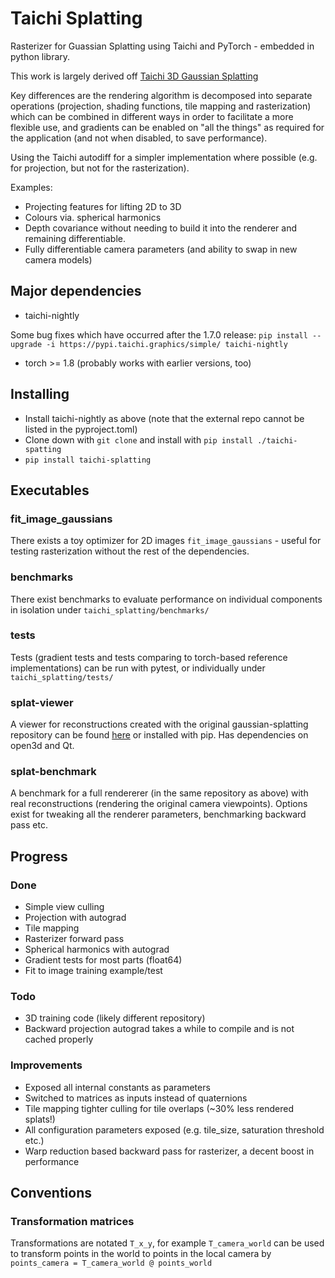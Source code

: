 # Taichi Splatting

Rasterizer for Guassian Splatting using Taichi and PyTorch - embedded in python library. 

This work is largely derived off [Taichi 3D Gaussian Splatting](https://github.com/wanmeihuali/taichi_3d_gaussian_splatting)

Key differences are the rendering algorithm is decomposed into separate operations (projection, shading functions, tile mapping and rasterization) which can be combined in different ways in order to facilitate a more flexible use, and gradients can be enabled on "all the things" as required for the application (and not when disabled, to save performance).

Using the Taichi autodiff for a simpler implementation where possible (e.g. for projection, but not for the rasterization).

Examples:
  * Projecting features for lifting 2D to 3D
  * Colours via. spherical harmonics
  * Depth covariance without needing to build it into the renderer and remaining differentiable.
  * Fully differentiable camera parameters (and ability to swap in new camera models)

## Major dependencies

* taichi-nightly

Some bug fixes which have occurred after the 1.7.0 release:
`pip install --upgrade -i https://pypi.taichi.graphics/simple/ taichi-nightly`

* torch >= 1.8 (probably works with earlier versions, too)

## Installing

* Install taichi-nightly as above (note that the external repo cannot be listed in the pyproject.toml)
* Clone down with `git clone` and install with `pip install ./taichi-spatting`
* `pip install taichi-splatting`


## Executables

### fit_image_gaussians

There exists a toy optimizer for 2D images `fit_image_gaussians` - useful for testing rasterization without the rest of the dependencies.

### benchmarks

There exist benchmarks to evaluate performance on individual components in isolation under `taichi_splatting/benchmarks/`

### tests 

Tests (gradient tests and tests comparing to torch-based reference implementations) can be run with pytest, or individually under 
`taichi_splatting/tests/`

### splat-viewer

A viewer for reconstructions created with the original gaussian-splatting repository can be found [here](https://github.com/uc-vision/splat-viewer) or installed with pip. Has dependencies on open3d and Qt. 

### splat-benchmark

A benchmark for a full rendererer (in the same repository as above) with real reconstructions (rendering the original camera viewpoints).  Options exist for tweaking all the renderer parameters, benchmarking backward pass etc.


## Progress

### Done
* Simple view culling 
* Projection with autograd
* Tile mapping 
* Rasterizer forward pass
* Spherical harmonics with autograd
* Gradient tests for most parts (float64)
* Fit to image training example/test

### Todo

* 3D training code (likely different repository)
* Backward projection autograd takes a while to compile and is not cached properly

### Improvements

* Exposed all internal constants as parameters
* Switched to matrices as inputs instead of quaternions
* Tile mapping tighter culling for tile overlaps (~30% less rendered splats!)
* All configuration parameters exposed (e.g. tile_size, saturation threshold etc.)
* Warp reduction based backward pass for rasterizer, a decent boost in performance


## Conventions

### Transformation matrices

Transformations are notated `T_x_y`, for example `T_camera_world` can be used to transform points in the world to points in the local camera by `points_camera = T_camera_world @ points_world`

